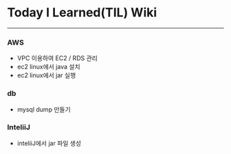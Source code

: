# Today I Learned(TIL) Wiki
----

### AWS
* VPC 이용하여 EC2 / RDS 관리
* ec2 linux에서 java 설치
* ec2 linux에서 jar 실행

### db
* mysql dump 만들기

### InteliiJ
* inteliiJ에서 jar 파일 생성
